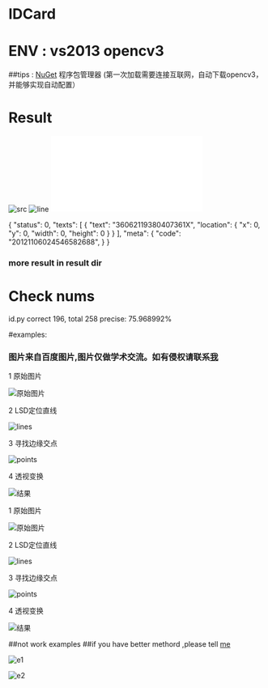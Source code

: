 # IDCard 
# ENV : vs2013 opencv3  
##tips : [NuGet](http://www.nuget.org/) 程序包管理器 (第一次加载需要连接互联网，自动下载opencv3，并能够实现自动配置）

# Result
![src](all/result/20121106024546582688.jpg)
![line](all/line/100062.jpg)
![file](all/result/20121106024546582688.txt)

{
	"status": 0,
		"texts": [
		{
			"text": "36062119380407361X",
			"location": {
				"x": 0,
				"y": 0,
				"width": 0,
				"height": 0
			}
		}
		],
		"meta": {
			"code": "20121106024546582688",
		}
}
### more result in result dir
# Check nums
id.py
correct 196, total 258
precise: 75.968992%



#examples:
### 图片来自百度图片,图片仅做学术交流。如有侵权请联系[我](mailto:1099905725@qq.com)
1 原始图片

![原始图片](./images/src.JPG)

2 LSD定位直线

![lines](./images/lines.jpg)

3 寻找边缘交点

![points](./images/point.jpg)

4 透视变换

![结果](./images/result.jpg)

1 原始图片

![原始图片](./images/src2.JPG)

2 LSD定位直线

![lines](./images/lines2.jpg)

3 寻找边缘交点

![points](./images/point2.jpg)

4 透视变换

![结果](./images/result2.jpg)

##not work examples 
##if you have better methord ,please tell [me](mailto:1099905725@qq.com)

![e1](./images/notworkexample1.png)

![e2](./images/notworkexample2.jpg)
